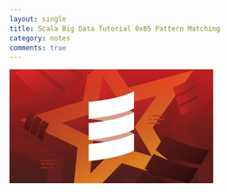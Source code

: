 ```yaml
---
layout: single
title: Scala Big Data Tutorial 0x05 Pattern Matching
category: notes
comments: true
---
```


![](../../assets/images/scala_bigdata.jpg)
